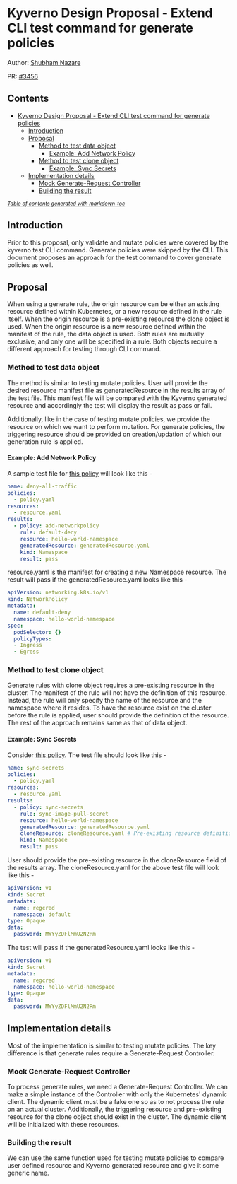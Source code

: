 # Kyverno Design Proposal - Extend CLI test command for generate policies

Author: [Shubham Nazare](https://github.com/shubham4443)

PR: [#3456](https://github.com/kyverno/kyverno/pull/3456)

## Contents

- [Kyverno Design Proposal - Extend CLI test command for generate policies](#kyverno-design-proposal---extend-cli-test-command-for-generate-policies)
  * [Introduction](#introduction)
  * [Proposal](#proposal)
    + [Method to test data object](#method-to-test-data-object)
      - [Example: Add Network Policy](#example)
    + [Method to test clone object](#method-to-test-clone-object)
      - [Example: Sync Secrets](#example-1)
  * [Implementation details](#implementation-details)
    + [Mock Generate-Request Controller](#mock-generate-request-controller)
    + [Building the result](#building-the-result)

<small><i><a href='http://ecotrust-canada.github.io/markdown-toc/'>Table of contents generated with markdown-toc</a></i></small>


## Introduction

Prior to this proposal, only validate and mutate policies were covered by the kyverno test CLI command. Generate policies were skipped by the CLI. This document proposes an approach for the test command to cover generate policies as well.

## Proposal

When using a generate rule, the origin resource can be either an existing resource defined within Kubernetes, or a new resource defined in the rule itself. When the origin resource is a pre-existing resource the clone object is used. When the origin resource is a new resource defined within the manifest of the rule, the data object is used. Both rules are mutually exclusive, and only one will be specified in a rule. Both objects require a different approach for testing through CLI command.

### Method to test data object

The method is similar to testing mutate policies. User will provide the desired resource manifest file as generatedResource in the results array of the test file. This manifest file will be compared with the Kyverno generated resource and accordingly the test will display the result as pass or fail.

Additionally, like in the case of testing mutate policies, we provide the resource on which we want to perform mutation. For generate policies, the triggering resource should be provided on creation/updation of which our generation rule is applied.

#### Example: Add Network Policy

A sample test file for [this policy](https://kyverno.io/policies/best-practices/add_network_policy/) will look like this -

```yaml
name: deny-all-traffic
policies:
  - policy.yaml
resources:
  - resource.yaml
results:
  - policy: add-networkpolicy
    rule: default-deny
    resource: hello-world-namespace
    generatedResource: generatedResource.yaml
    kind: Namespace
    result: pass
```
resource.yaml is the manifest for creating a new Namespace resource. The result will pass if the generatedResource.yaml looks like this -

```yaml
apiVersion: networking.k8s.io/v1
kind: NetworkPolicy
metadata:
  name: default-deny
  namespace: hello-world-namespace
spec:
  podSelector: {}
  policyTypes:
  - Ingress
  - Egress
```

### Method to test clone object

Generate rules with clone object requires a pre-existing resource in the cluster. The manifest of the rule will not have the definition of this resource. Instead, the rule will only specify the name of the resource and the namespace where it resides. To have the resource exist on the cluster before the rule is applied, user should provide the definition of the resource. The rest of the approach remains same as that of data object.

#### Example: Sync Secrets

Consider [this policy](https://kyverno.io/policies/other/sync_secrets/). The test file should look like this -

```yaml
name: sync-secrets
policies:
  - policy.yaml
resources:
  - resource.yaml
results:
  - policy: sync-secrets
    rule: sync-image-pull-secret
    resource: hello-world-namespace
    generatedResource: generatedResource.yaml
    cloneResource: cloneResource.yaml # Pre-existing resource definition
    kind: Namespace
    result: pass
```

User should provide the pre-existing resource in the cloneResource field of the results array. The cloneResource.yaml for the above test file will look like this -

```yaml
apiVersion: v1
kind: Secret
metadata:
  name: regcred
  namespace: default
type: Opaque
data:
  password: MWYyZDFlMmU2N2Rm
```

The test will pass if the generatedResource.yaml looks like this -

```yaml
apiVersion: v1
kind: Secret
metadata:
  name: regcred
  namespace: hello-world-namespace
type: Opaque
data:
  password: MWYyZDFlMmU2N2Rm
```

## Implementation details

Most of the implementation is similar to testing mutate policies. The key difference is that generate rules require a Generate-Request Controller.

### Mock Generate-Request Controller

To process generate rules, we need a Generate-Request Controller. We can make a simple instance of the Controller with only the Kubernetes' dynamic client. The dynamic client must be a fake one so as to not process the rule on an actual cluster. Additionally, the triggering resource and pre-existing resource for the clone object should exist in the cluster. The dynamic client will be initialized with these resources.

### Building the result

We can use the same function used for testing mutate policies to compare user defined resource and Kyverno generated resource and give it some generic name.